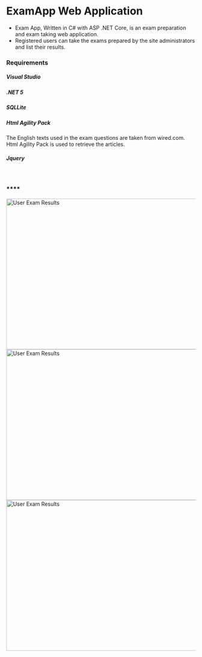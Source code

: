 # ExamApp Web Application
* Exam App, Written in C# with ASP .NET Core, is an exam preparation and exam taking web application.
* Registered users can take the exams prepared by the site administrators and list their results.


<h3>Requirements</h3>
<h5>Visual Studio</h5>
<h5>.NET 5</h5>
<h5> SQLLite</h5>
<h5>Html Agility Pack</h5>
The English texts used in the exam questions are taken from wired.com. Html Agility Pack is used to retrieve the articles.
<h5> Jquery</h5>
<br/>
<h3>****</h3>
<img src="https://user-images.githubusercontent.com/58369826/142779213-7edf6577-2104-468b-9c59-8e595da80a13.png" alt="User Exam Results" width="900" height="400">
<img src="https://user-images.githubusercontent.com/58369826/142779304-e51d2ee3-ed2f-49d6-88d0-5ddd79fea5cb.png" alt="User Exam Results" width="900" height="400">
<img src="https://user-images.githubusercontent.com/58369826/142779451-20209761-7033-482b-ab74-1928a5119764.png" alt="User Exam Results" width="900" height="400">


